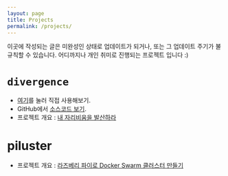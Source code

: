 ```yaml
---
layout: page
title: Projects
permalink: /projects/
---
```

이곳에 작성되는 글은 미완성인 상태로 업데이트가 되거나, 또는 그 업데이트 주기가 불규칙할 수 있습니다. 어디까지나 개인 취미로 진행되는 프로젝트 입니다 :)

`divergence`
========================
- [여기](https://kycfeel.github.io/divergence)를 눌러 직접 사용해보기.
- GitHub에서 [소스코드 보기](https://github.com/kycfeel/divergence).
- 프로젝트 개요 : [내 자리비움을 발산하라](_posts/2017-05-24-내-자리비움을-발산하라)

piluster
========================
- 프로젝트 개요 : [라즈베리 파이로 Docker Swarm 클러스터 만들기](_posts/2017-06-07-라즈베리-파이로-Docker-Swarm-클러스터-만들기)

